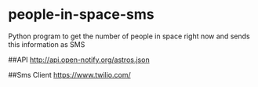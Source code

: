 # people-in-space-sms
Python program to get the number of people in space right now and sends this information as SMS

##API
http://api.open-notify.org/astros.json

##Sms Client
https://www.twilio.com/
